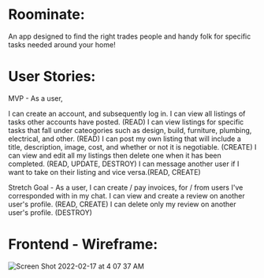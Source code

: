 # Roominate:
An app designed to find the right trades people and handy folk for specific tasks needed around your home!

# User Stories:
MVP - As a user,

I can create an account, and subsequently log in.
I can view all listings of tasks other accounts have posted. (READ)
I can view listings for specific tasks that fall under cateogories such as design, build, furniture, plumbing, electrical, and other. (READ)
I can post my own listing that will include a title, description, image, cost, and whether or not it is negotiable. (CREATE)
I can view and edit all my listings then delete one when it has been completed. (READ, UPDATE, DESTROY)
I can message another user if I want to take on their listing and vice versa.(READ, CREATE)

Stretch Goal - As a user,
I can create / pay invoices, for / from users I've corresponded with in my chat.
I can view and create a review on another user's profile. (READ, CREATE)
I can delete only my review on another user's profile. (DESTROY)

# Frontend - Wireframe:
![Screen Shot 2022-02-17 at 4 07 37 AM](https://user-images.githubusercontent.com/60496537/154478699-7c50840b-0d9f-4b44-b657-b15cd4f10ee4.png)
